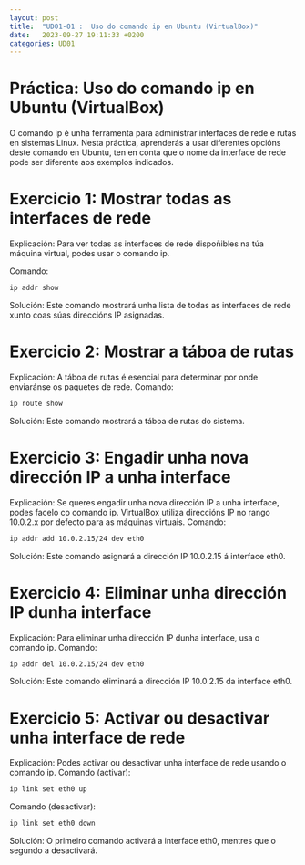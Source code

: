 ```yaml
---
layout: post
title:  "UD01-01 :  Uso do comando ip en Ubuntu (VirtualBox)"
date:   2023-09-27 19:11:33 +0200
categories: UD01
---
```

# Práctica: Uso do comando ip en Ubuntu (VirtualBox)
O comando ip é unha ferramenta para administrar interfaces de rede e rutas en sistemas Linux. Nesta práctica, aprenderás a usar diferentes opcións deste comando en Ubuntu, ten en conta que o nome da interface de rede pode ser diferente aos exemplos indicados. 

# Exercicio 1: Mostrar todas as interfaces de rede
Explicación: Para ver todas as interfaces de rede dispoñibles na túa máquina virtual, podes usar o comando ip.

Comando:
```bash
ip addr show
```


Solución: Este comando mostrará unha lista de todas as interfaces de rede xunto coas súas direccións IP asignadas.

# Exercicio 2: Mostrar a táboa de rutas
Explicación: A táboa de rutas é esencial para determinar por onde enviaránse os paquetes de rede.
Comando:
```bash
ip route show
```

Solución: Este comando mostrará a táboa de rutas do sistema.

# Exercicio 3: Engadir unha nova dirección IP a unha interface
Explicación: Se queres engadir unha nova dirección IP a unha interface, podes facelo co comando ip. VirtualBox utiliza direccións IP no rango 10.0.2.x por defecto para as máquinas virtuais.
Comando:
```bash
ip addr add 10.0.2.15/24 dev eth0
```
Solución: Este comando asignará a dirección IP 10.0.2.15 á interface eth0.

# Exercicio 4: Eliminar unha dirección IP dunha interface
Explicación: Para eliminar unha dirección IP dunha interface, usa o comando ip.
Comando:
```bash
ip addr del 10.0.2.15/24 dev eth0
```

Solución: Este comando eliminará a dirección IP 10.0.2.15 da interface eth0.
# Exercicio 5: Activar ou desactivar unha interface de rede
Explicación: Podes activar ou desactivar unha interface de rede usando o comando ip.
Comando (activar):
```bash
ip link set eth0 up
```

Comando (desactivar):
```bash
ip link set eth0 down
```
Solución: O primeiro comando activará a interface eth0, mentres que o segundo a desactivará.